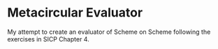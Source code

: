# Metacircular Evaluator
My attempt to create an evaluator of Scheme on Scheme following the exercises in SICP Chapter 4. 
